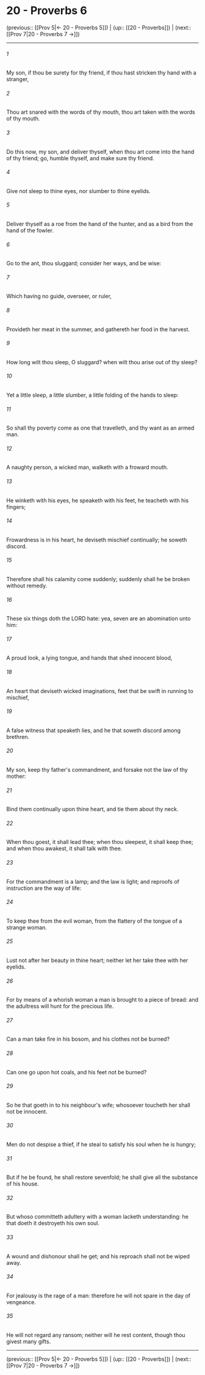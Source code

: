 # 20 - Proverbs 6

(previous:: [[Prov 5|← 20 - Proverbs 5]]) | (up:: [[20 - Proverbs]]) | (next:: [[Prov 7|20 - Proverbs 7 →]])

***


###### 1 
My son, if thou be surety for thy friend, if thou hast stricken thy hand with a stranger, 

###### 2 
Thou art snared with the words of thy mouth, thou art taken with the words of thy mouth. 

###### 3 
Do this now, my son, and deliver thyself, when thou art come into the hand of thy friend; go, humble thyself, and make sure thy friend. 

###### 4 
Give not sleep to thine eyes, nor slumber to thine eyelids. 

###### 5 
Deliver thyself as a roe from the hand of the hunter, and as a bird from the hand of the fowler. 

###### 6 
Go to the ant, thou sluggard; consider her ways, and be wise: 

###### 7 
Which having no guide, overseer, or ruler, 

###### 8 
Provideth her meat in the summer, and gathereth her food in the harvest. 

###### 9 
How long wilt thou sleep, O sluggard? when wilt thou arise out of thy sleep? 

###### 10 
Yet a little sleep, a little slumber, a little folding of the hands to sleep: 

###### 11 
So shall thy poverty come as one that travelleth, and thy want as an armed man. 

###### 12 
A naughty person, a wicked man, walketh with a froward mouth. 

###### 13 
He winketh with his eyes, he speaketh with his feet, he teacheth with his fingers; 

###### 14 
Frowardness is in his heart, he deviseth mischief continually; he soweth discord. 

###### 15 
Therefore shall his calamity come suddenly; suddenly shall he be broken without remedy. 

###### 16 
These six things doth the LORD hate: yea, seven are an abomination unto him: 

###### 17 
A proud look, a lying tongue, and hands that shed innocent blood, 

###### 18 
An heart that deviseth wicked imaginations, feet that be swift in running to mischief, 

###### 19 
A false witness that speaketh lies, and he that soweth discord among brethren. 

###### 20 
My son, keep thy father's commandment, and forsake not the law of thy mother: 

###### 21 
Bind them continually upon thine heart, and tie them about thy neck. 

###### 22 
When thou goest, it shall lead thee; when thou sleepest, it shall keep thee; and when thou awakest, it shall talk with thee. 

###### 23 
For the commandment is a lamp; and the law is light; and reproofs of instruction are the way of life: 

###### 24 
To keep thee from the evil woman, from the flattery of the tongue of a strange woman. 

###### 25 
Lust not after her beauty in thine heart; neither let her take thee with her eyelids. 

###### 26 
For by means of a whorish woman a man is brought to a piece of bread: and the adultress will hunt for the precious life. 

###### 27 
Can a man take fire in his bosom, and his clothes not be burned? 

###### 28 
Can one go upon hot coals, and his feet not be burned? 

###### 29 
So he that goeth in to his neighbour's wife; whosoever toucheth her shall not be innocent. 

###### 30 
Men do not despise a thief, if he steal to satisfy his soul when he is hungry; 

###### 31 
But if he be found, he shall restore sevenfold; he shall give all the substance of his house. 

###### 32 
But whoso committeth adultery with a woman lacketh understanding: he that doeth it destroyeth his own soul. 

###### 33 
A wound and dishonour shall he get; and his reproach shall not be wiped away. 

###### 34 
For jealousy is the rage of a man: therefore he will not spare in the day of vengeance. 

###### 35 
He will not regard any ransom; neither will he rest content, though thou givest many gifts.

***

(previous:: [[Prov 5|← 20 - Proverbs 5]]) | (up:: [[20 - Proverbs]]) | (next:: [[Prov 7|20 - Proverbs 7 →]])
